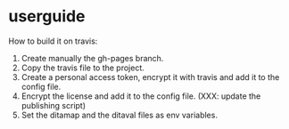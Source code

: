 # userguide

How to build it on travis:

1. Create manually the gh-pages branch.
1. Copy the travis file to the project. 
1. Create a personal access token, encrypt it with travis and add it to the config file.
1. Encrypt the license and add it to the config file. (XXX: update the publishing script)
1. Set the ditamap and the ditaval files as env variables.
